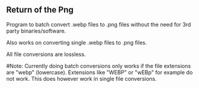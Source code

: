 ## Return of the Png
Program to batch convert .webp files to .png files without the need for 3rd party binaries/software.

Also works on converting single .webp files to .png files.

All file conversions are lossless.

#Note:
Currently doing batch conversions only works if the file extensions are "webp" (lowercase).
Extensions like "WEBP" or "wEBp" for example do not work.
This does however work in single file conversions.
